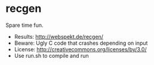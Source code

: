 recgen
======

Spare time fun.

- Results: http://webspekt.de/recgen/
- Beware: Ugly C code that crashes depending on input
- License: http://creativecommons.org/licenses/by/3.0/
- Use run.sh to compile and run
